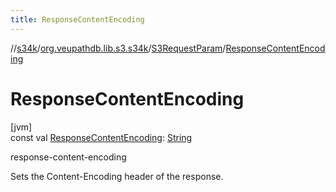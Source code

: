```yaml
---
title: ResponseContentEncoding
---
```

//[s34k](../../../index.html)/[org.veupathdb.lib.s3.s34k](../index.html)/[S3RequestParam](index.html)/[ResponseContentEncoding](-response-content-encoding.html)



# ResponseContentEncoding



[jvm]\
const val [ResponseContentEncoding](-response-content-encoding.html): [String](https://kotlinlang.org/api/latest/jvm/stdlib/kotlin/-string/index.html)



response-content-encoding



Sets the Content-Encoding header of the response.




